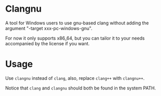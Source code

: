 # Clangnu
A tool for Windows users to use gnu-based clang without adding the argument "-target xxx-pc-windows-gnu".


For now it only supports x86_64, but you can tailor it to your needs accompanied by the license if you want. 


# Usage
Use `clangnu` instead of `clang`, also, replace `clang++` with `clangnu++`. 


Notice that `clang` and `clangnu` should both be found in the system PATH.
